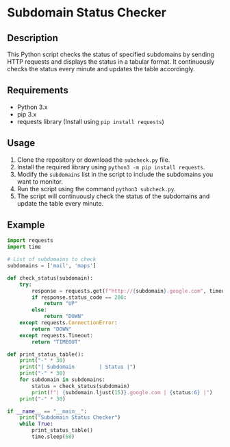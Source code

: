 # Subdomain Status Checker

## Description
This Python script checks the status of specified subdomains by sending HTTP requests and displays the status in a tabular format. It continuously checks the status every minute and updates the table accordingly.

## Requirements
- Python 3.x
- pip 3.x
- requests library (Install using `pip install requests`)

## Usage
1. Clone the repository or download the `subcheck.py` file.
2. Install the required library using `python3 -m pip install requests`.
3. Modify the `subdomains` list in the script to include the subdomains you want to monitor.
4. Run the script using the command `python3 subcheck.py`.
5. The script will continuously check the status of the subdomains and update the table every minute.

## Example
```python
import requests
import time

# List of subdomains to check
subdomains = ['mail', 'maps']

def check_status(subdomain):
    try:
        response = requests.get(f"http://{subdomain}.google.com", timeout=5)
        if response.status_code == 200:
            return "UP"
        else:
            return "DOWN"
    except requests.ConnectionError:
        return "DOWN"
    except requests.Timeout:
        return "TIMEOUT"

def print_status_table():
    print("-" * 30)
    print("| Subdomain        | Status |")
    print("-" * 30)
    for subdomain in subdomains:
        status = check_status(subdomain)
        print(f"| {subdomain.ljust(15)}.google.com | {status:6} |")
    print("-" * 30)

if __name__ == "__main__":
    print("Subdomain Status Checker")
    while True:
        print_status_table()
        time.sleep(60)  
